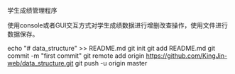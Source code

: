 学生成绩管理程序

使用console或者GUI交互方式对学生成绩数据进行增删改查操作，使用文件进行数据保存。

echo "# data_structure" >> README.md
git init
git add README.md
git commit -m "first commit"
git remote add origin https://github.com/KingJin-web/data_structure.git
git push -u origin master
                